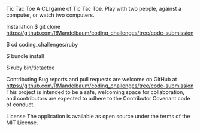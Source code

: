 Tic Tac Toe
A CLI game of Tic Tac Toe. Play with two people, against a computer, or watch two computers.


Installation
$ git clone https://github.com/RMandelbaum/coding_challenges/tree/code-submission

$ cd coding_challenges/ruby

$ bundle install

$ ruby bin/tictactoe

Contributing
Bug reports and pull requests are welcome on GitHub at https://github.com/RMandelbaum/coding_challenges/tree/code-submission This project is intended to be a safe, welcoming space for collaboration, and contributors are expected to adhere to the Contributor Covenant code of conduct.

License
The application is available as open source under the terms of the MIT License.
